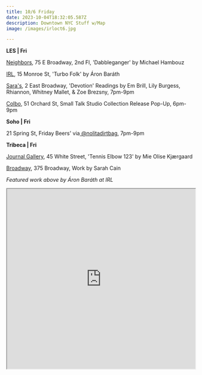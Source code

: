 ```yaml
---
title: 10/6 Friday
date: 2023-10-04T18:32:05.587Z
description: Downtown NYC Stuff w/Map
image: /images/irloct6.jpg

---
```

**L﻿ES | Fri**

[Neighbors](https://www.instagram.com/neighbors_chinatown), 75 E Broadway, 2nd Fl, 'Dabbleganger' by Michael Hambouz

[IRL](https://www.irl-nyc.com/ab-turbo-folk), 15 Monroe St, 'Turbo Folk' by Áron Baráth

[Sara's](https://saras.world/), 2 East Broadway, 'Devotion' Readings by Em Brill, Lily Burgess, Rhiannon, Whitney Mallet, & Zoe Brezsny, 7pm-9pm

[C﻿olbo](https://www.instagram.com/colbo.nyc), 51 Orchard St, Small Talk Studio Collection Release Pop-Up, 6pm-9pm

**Soho | Fri**

21 Spring St, Friday Beers' via[ @nolitadirtbag](https://www.instagram.com/nolitadirtbag), 7pm-9pm

**T﻿ribeca | Fri**

[Journal Gallery](https://www.thejournalinc.com/), 45 White Street, 'Tennis Elbow 123' by Mie Olise Kjærgaard

[Broadway](https://broadwaygallery.nyc/exhibitions/41-sarah-cain/), 375 Broadway, Work by Sarah Cain

*F﻿eatured work above by Áron Baráth at IRL*

<iframe src="https://www.google.com/maps/d/u/1/embed?mid=1x73o4ovgkM7ouEgb2gx4WUUt7Bk8r9M&ehbc=2E312F" width="100%" height="480"></iframe>